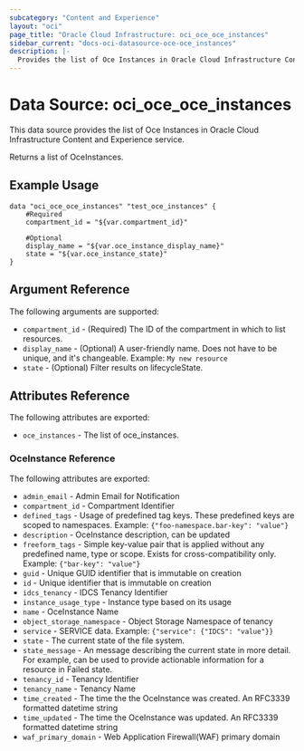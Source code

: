 ```yaml
---
subcategory: "Content and Experience"
layout: "oci"
page_title: "Oracle Cloud Infrastructure: oci_oce_oce_instances"
sidebar_current: "docs-oci-datasource-oce-oce_instances"
description: |-
  Provides the list of Oce Instances in Oracle Cloud Infrastructure Content and Experience service
---
```


# Data Source: oci_oce_oce_instances
This data source provides the list of Oce Instances in Oracle Cloud Infrastructure Content and Experience service.

Returns a list of OceInstances.


## Example Usage

```hcl
data "oci_oce_oce_instances" "test_oce_instances" {
	#Required
	compartment_id = "${var.compartment_id}"

	#Optional
	display_name = "${var.oce_instance_display_name}"
	state = "${var.oce_instance_state}"
}
```

## Argument Reference

The following arguments are supported:

* `compartment_id` - (Required) The ID of the compartment in which to list resources.
* `display_name` - (Optional) A user-friendly name. Does not have to be unique, and it's changeable.  Example: `My new resource` 
* `state` - (Optional) Filter results on lifecycleState.


## Attributes Reference

The following attributes are exported:

* `oce_instances` - The list of oce_instances.

### OceInstance Reference

The following attributes are exported:

* `admin_email` - Admin Email for Notification
* `compartment_id` - Compartment Identifier
* `defined_tags` - Usage of predefined tag keys. These predefined keys are scoped to namespaces. Example: `{"foo-namespace.bar-key": "value"}` 
* `description` - OceInstance description, can be updated
* `freeform_tags` - Simple key-value pair that is applied without any predefined name, type or scope. Exists for cross-compatibility only. Example: `{"bar-key": "value"}` 
* `guid` - Unique GUID identifier that is immutable on creation
* `id` - Unique identifier that is immutable on creation
* `idcs_tenancy` - IDCS Tenancy Identifier
* `instance_usage_type` - Instance type based on its usage
* `name` - OceInstance Name
* `object_storage_namespace` - Object Storage Namespace of tenancy
* `service` - SERVICE data. Example: `{"service": {"IDCS": "value"}}` 
* `state` - The current state of the file system.
* `state_message` - An message describing the current state in more detail. For example, can be used to provide actionable information for a resource in Failed state.
* `tenancy_id` - Tenancy Identifier
* `tenancy_name` - Tenancy Name
* `time_created` - The time the the OceInstance was created. An RFC3339 formatted datetime string
* `time_updated` - The time the OceInstance was updated. An RFC3339 formatted datetime string
* `waf_primary_domain` - Web Application Firewall(WAF) primary domain

